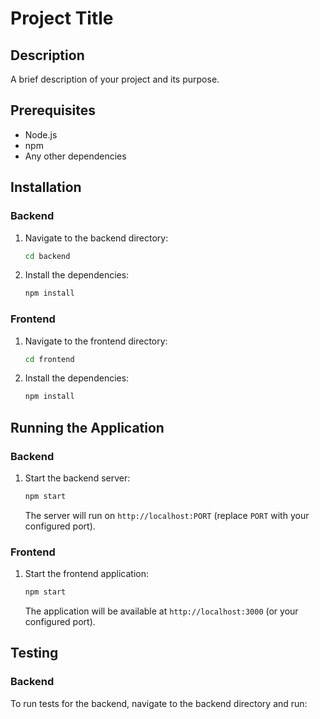 # Project Title

## Description
A brief description of your project and its purpose.

## Prerequisites
- Node.js 
- npm 
- Any other dependencies

## Installation

### Backend
1. Navigate to the backend directory:
   ```bash
   cd backend
   ```
2. Install the dependencies:
   ```bash
   npm install
   ```

### Frontend
1. Navigate to the frontend directory:
   ```bash
   cd frontend
   ```
2. Install the dependencies:
   ```bash
   npm install
   ```

## Running the Application

### Backend
1. Start the backend server:
   ```bash
   npm start
   ```
   The server will run on `http://localhost:PORT` (replace `PORT` with your configured port).

### Frontend
1. Start the frontend application:
   ```bash
   npm start
   ```
   The application will be available at `http://localhost:3000` (or your configured port).

## Testing

### Backend
To run tests for the backend, navigate to the backend directory and run: